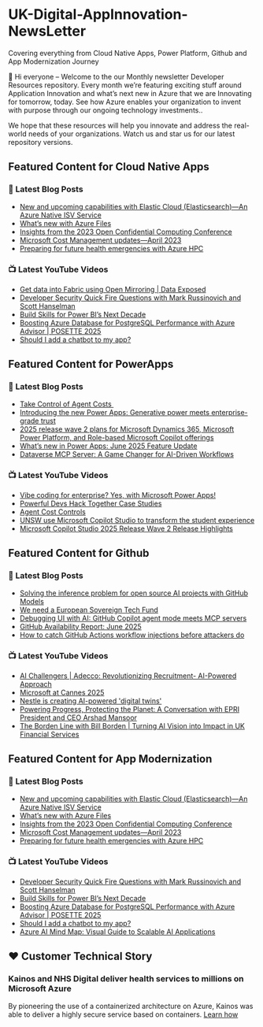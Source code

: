 # UK-Digital-AppInnovation-NewsLetter

Covering everything from Cloud Native Apps, Power Platform, Github and App Modernization Journey

👋 Hi everyone – Welcome to the our Monthly newsletter Developer Resources repository. Every month we’re featuring exciting stuff around Application Innovation and what’s next new in Azure that we are Innovating for tomorrow, today. See how Azure enables your organization to invent with purpose through our ongoing technology investments..


We hope that these resources will help you innovate and address the real-world needs of your organizations. Watch us and star us for our latest repository versions.

## Featured Content for Cloud Native Apps


### 📝 Latest Blog Posts

    
<!-- BLOGCNA:START -->
- [New and upcoming capabilities with Elastic Cloud (Elasticsearch)—An Azure Native ISV Service](https://azure.microsoft.com/blog/new-and-upcoming-capabilities-with-elastic-cloud-elasticsearch-an-azure-native-isv-service/)
- [What’s new with Azure Files](https://azure.microsoft.com/blog/what-s-new-with-azure-files/)
- [Insights from the 2023 Open Confidential Computing Conference](https://azure.microsoft.com/blog/insights-from-the-2023-open-confidential-computing-conference/)
- [Microsoft Cost Management updates—April 2023](https://azure.microsoft.com/blog/microsoft-cost-management-updates-april-2023/)
- [Preparing for future health emergencies with Azure HPC ](https://azure.microsoft.com/blog/preparing-for-future-health-emergencies-with-azure-hpc/)
<!-- BLOGCNA:END -->

### 📺 Latest YouTube Videos

 
<!-- YOUTUBECNA:START -->
- [Get data into Fabric using Open Mirroring | Data Exposed](https://www.youtube.com/watch?v=uPlfi3BtZA4)
- [Developer Security Quick Fire Questions with Mark Russinovich and Scott Hanselman](https://www.youtube.com/watch?v=TuJw4syWSVw)
- [Build Skills for Power BI’s Next Decade](https://www.youtube.com/watch?v=zdf1Zmt5uC4)
- [Boosting Azure Database for PostgreSQL Performance with Azure Advisor | POSETTE 2025](https://www.youtube.com/watch?v=WiftObx0Nkw)
- [Should I add a chatbot to my app?](https://www.youtube.com/shorts/2hHIOm9VvCk)
<!-- YOUTUBECNA:END -->

##  Featured Content for PowerApps
### 📝 Latest Blog Posts
<!-- BLOGPOWER:START -->
- [Take Control of Agent Costs ](https://www.microsoft.com/en-us/power-platform/blog/2025/07/21/agent-costs-controls/)
- [Introducing the new Power Apps: Generative power meets enterprise-grade trust](https://www.microsoft.com/en-us/power-platform/blog/power-apps/introducing-the-new-power-apps-generative-power-meets-enterprise-grade-trust/)
- [2025 release wave 2 plans for Microsoft Dynamics 365, Microsoft Power Platform, and Role-based Microsoft Copilot offerings](https://www.microsoft.com/en-us/dynamics-365/blog/business-leader/2025/07/16/2025-release-wave-2-plans-for-microsoft-dynamics-365-microsoft-power-platform-and-role-based-microsoft-copilot-offerings/)
- [What’s new in Power Apps: June 2025 Feature Update](https://www.microsoft.com/en-us/power-platform/blog/power-apps/whats-new-in-power-apps-june-2025-feature-update/)
- [Dataverse MCP Server: A Game Changer for AI-Driven Workflows](https://www.microsoft.com/en-us/power-platform/blog/2025/07/07/dataverse-mcp/)
<!-- BLOGPOWER:END -->
 ### 📺 Latest YouTube Videos
    
<!-- YOUTUBEPOWER:START -->
- [Vibe coding for enterprise? Yes, with Microsoft Power Apps!](https://www.youtube.com/watch?v=nvg9i0REcbk)
- [Powerful Devs Hack Together Case Studies](https://www.youtube.com/shorts/jJRYE8fEPVY)
- [Agent Cost Controls](https://www.youtube.com/watch?v=W9WkVGmmMjM)
- [UNSW use Microsoft Copilot Studio to transform the student experience](https://www.youtube.com/watch?v=yPU8PTXgKBk)
- [Microsoft Copilot Studio 2025 Release Wave 2 Release Highlights](https://www.youtube.com/watch?v=8_Lws2rbIxI)
<!-- YOUTUBEPOWER:END -->

##  Featured Content for Github
### 📝 Latest Blog Posts
<!-- BLOGGITHUB:START -->
- [Solving the inference problem for open source AI projects with GitHub Models](https://github.blog/ai-and-ml/llms/solving-the-inference-problem-for-open-source-ai-projects-with-github-models/)
- [We need a European Sovereign Tech Fund](https://github.blog/open-source/maintainers/we-need-a-european-sovereign-tech-fund/)
- [Debugging UI with AI: GitHub Copilot agent mode meets MCP servers](https://github.blog/ai-and-ml/github-copilot/debugging-ui-with-ai-github-copilot-agent-mode-meets-mcp-servers/)
- [GitHub Availability Report: June 2025](https://github.blog/news-insights/company-news/github-availability-report-june-2025/)
- [How to catch GitHub Actions workflow injections before attackers do](https://github.blog/security/vulnerability-research/how-to-catch-github-actions-workflow-injections-before-attackers-do/)
<!-- BLOGGITHUB:END -->
### 📺 Latest YouTube Videos
<!-- YOUTUBEGITHUB:START -->
- [AI Challengers | Adecco: Revolutionizing Recruitment- AI-Powered Approach](https://www.youtube.com/watch?v=5N3FR8lzC3Q)
- [Microsoft at Cannes 2025](https://www.youtube.com/watch?v=6d5a1mc1N_E)
- [Nestle is creating AI-powered &#39;digital twins&#39;](https://www.youtube.com/watch?v=FO9fcsti9Vs)
- [Powering Progress, Protecting the Planet: A Conversation with EPRI President and CEO Arshad Mansoor](https://www.youtube.com/watch?v=janSWREvB3U)
- [The Borden Line with Bill Borden | Turning AI Vision into Impact in UK Financial Services](https://www.youtube.com/watch?v=mQ9iaTar9ew)
<!-- YOUTUBEGITHUB:END -->
##  Featured Content for App Modernization
### 📝 Latest Blog Posts
<!-- BLOGAPPMOD:START -->
- [New and upcoming capabilities with Elastic Cloud (Elasticsearch)—An Azure Native ISV Service](https://azure.microsoft.com/blog/new-and-upcoming-capabilities-with-elastic-cloud-elasticsearch-an-azure-native-isv-service/)
- [What’s new with Azure Files](https://azure.microsoft.com/blog/what-s-new-with-azure-files/)
- [Insights from the 2023 Open Confidential Computing Conference](https://azure.microsoft.com/blog/insights-from-the-2023-open-confidential-computing-conference/)
- [Microsoft Cost Management updates—April 2023](https://azure.microsoft.com/blog/microsoft-cost-management-updates-april-2023/)
- [Preparing for future health emergencies with Azure HPC ](https://azure.microsoft.com/blog/preparing-for-future-health-emergencies-with-azure-hpc/)
<!-- BLOGAPPMOD:END -->
### 📺 Latest YouTube Videos
<!-- YOUTUBEAPPMOD:START -->
- [Developer Security Quick Fire Questions with Mark Russinovich and Scott Hanselman](https://www.youtube.com/watch?v=TuJw4syWSVw)
- [Build Skills for Power BI’s Next Decade](https://www.youtube.com/watch?v=zdf1Zmt5uC4)
- [Boosting Azure Database for PostgreSQL Performance with Azure Advisor | POSETTE 2025](https://www.youtube.com/watch?v=WiftObx0Nkw)
- [Should I add a chatbot to my app?](https://www.youtube.com/shorts/2hHIOm9VvCk)
- [Azure AI Mind Map: Visual Guide to Scalable AI Applications](https://www.youtube.com/watch?v=gf2xfNT7Mqw)
<!-- YOUTUBEAPPMOD:END -->


## ♥️ Customer Technical Story 

### Kainos and NHS Digital deliver health services to millions on Microsoft Azure

By pioneering the use of a containerized architecture on Azure, Kainos was able to deliver a highly secure service based on containers. [Learn how](https://customers.microsoft.com/en-us/story/1368348549535774520-kainos-and-nhs-digital-deliver-health-services-to-millions-on-microsoft-azure)


